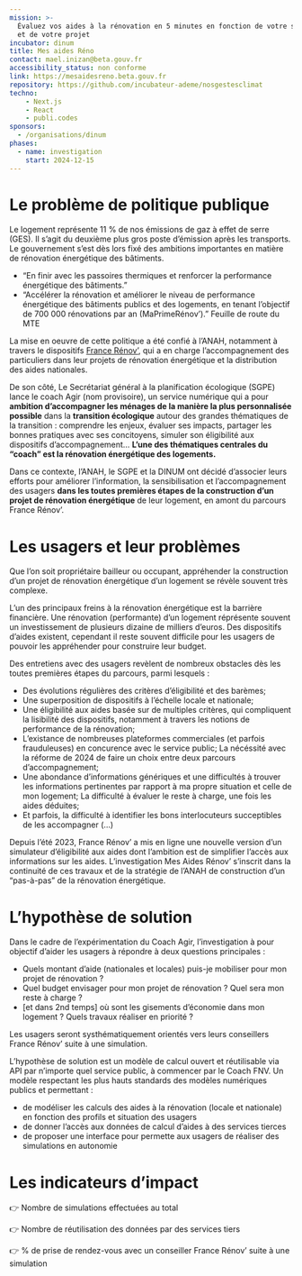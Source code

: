 ```yaml
---
mission: >-
  Évaluez vos aides à la rénovation en 5 minutes en fonction de votre situation
  et de votre projet
incubator: dinum
title: Mes aides Réno
contact: mael.inizan@beta.gouv.fr
accessibility_status: non conforme
link: https://mesaidesreno.beta.gouv.fr
repository: https://github.com/incubateur-ademe/nosgestesclimat
techno:
    - Next.js
    - React
    - publi.codes
sponsors:
  - /organisations/dinum
phases:
  - name: investigation
    start: 2024-12-15
---
```

# Le problème de politique publique

Le logement représente 11 % de nos émissions de gaz à effet de serre (GES). Il s’agit du deuxième plus gros poste d’émission après les transports. Le gouvernement s’est dès lors fixé des ambitions importantes en matière de rénovation énergétique des bâtiments.

- “En finir avec les passoires thermiques et renforcer la performance énergétique des bâtiments.”
- “Accélérer la rénovation et améliorer le niveau de performance énergétique des bâtiments publics et des logements, en tenant l’objectif de 700 000 rénovations par an (MaPrimeRénov’).” Feuille de route du MTE

La mise en oeuvre de cette politique a été confié à l’ANAH, notamment à travers le dispositifs [France Rénov’](https://france-renov.gouv.fr/), qui a en charge l’accompagnement des particuliers dans leur projets de rénovation énergétique et la distribution des aides nationales.

De son côté, Le Secrétariat général à la planification écologique (SGPE) lance le coach Agir (nom provisoire), un service numérique qui a pour **ambition d’accompagner les ménages de la manière la plus personnalisée possible** dans la **transition écologique** autour des grandes thématiques de la transition : comprendre les enjeux, évaluer ses impacts, partager les bonnes pratiques avec ses concitoyens, simuler son éligibilité aux dispositifs d’accompagnement… **L’une des thématiques centrales du “coach” est la rénovation énergétique des logements.**

Dans ce contexte, l’ANAH, le SGPE et la DINUM ont décidé d’associer leurs efforts pour améliorer l’information, la sensibilisation et l’accompagnement des usagers **dans les toutes premières étapes de la construction d’un projet de rénovation énergétique** de leur logement, en amont du parcours France Rénov’.

# Les usagers et leur problèmes

Que l’on soit propriétaire bailleur ou occupant, appréhender la construction d’un projet de rénovation énergétique d’un logement se révèle souvent très complexe.

L’un des principaux freins à la rénovation énergétique est la barrière financière. Une rénovation (performante) d’un logement réprésente souvent un investissement de plusieurs dizaine de milliers d’euros. Des dispositifs d’aides existent, cependant il reste souvent difficile pour les usagers de pouvoir les appréhender pour construire leur budget.

Des entretiens avec des usagers revèlent de nombreux obstacles dès les toutes premières étapes du parcours, parmi lesquels :
- Des évolutions régulières des critères d’éligibilité et des barèmes;
- Une superposition de dispositifs à l’échelle locale et nationale;
- Une éligibilité aux aides basée sur de multiples critères, qui compliquent la lisibilité des dispositifs, notamment à travers les notions de performance de la rénovation;
- L’existance de nombreuses plateformes commerciales (et parfois frauduleuses) en concurence avec le service public;
La nécéssité avec la réforme de 2024 de faire un choix entre deux parcours d’accompagnement;
- Une abondance d’informations génériques et une difficultés à trouver les informations pertinentes par rapport à ma propre situation et celle de mon logement;
La difficulté à évaluer le reste à charge, une fois les aides déduites;
- Et parfois, la difficulté à identifier les bons interlocuteurs succeptibles de les accompagner
(…)

Depuis l’été 2023, France Rénov’ a mis en ligne une nouvelle version d’un simulateur d’éligibilité aux aides dont l’ambition est de simplifier l’accès aux informations sur les aides. L’investigation Mes Aides Rénov’ s’inscrit dans la continuité de ces travaux et de la stratégie de l’ANAH de construction d’un “pas-à-pas” de la rénovation énergétique.

# L’hypothèse de solution

Dans le cadre de l’expérimentation du Coach Agir, l’investigation à pour objectif d’aider les usagers à répondre à deux questions principales :

- Quels montant d’aide (nationales et locales) puis-je mobiliser pour mon projet de rénovation ?
- Quel budget envisager pour mon projet de rénovation ? Quel sera mon reste à charge ?
- [et dans 2nd temps] où sont les gisements d’économie dans mon logement ? Quels travaux réaliser en priorité ?

Les usagers seront systhématiquement orientés vers leurs conseillers France Rénov’ suite à une simulation.

L’hypothèse de solution est un modèle de calcul ouvert et réutilisable via API par n’importe quel service public, à commencer par le Coach FNV. Un modèle respectant les plus hauts standards des modèles numériques publics et permettant :

- de modéliser les calculs des aides à la rénovation (locale et nationale) en fonction des profils et situation des usagers
- de donner l’accès aux données de calcul d’aides à des services tierces
- de proposer une interface pour permette aux usagers de réaliser des simulations en autonomie

# Les indicateurs d’impact

👉 Nombre de simulations effectuées au total

👉 Nombre de réutilisation des données par des services tiers

👉 % de prise de rendez-vous avec un conseiller France Rénov’ suite à une simulation
